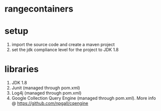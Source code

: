 # rangecontainers

setup
====================================================
1. import the source code and create a maven project
2. set the jdk compliance level for the project to JDK 1.8 

libraries
===================================================
1. JDK 1.8
2. Junit (managed through pom.xml)
3. Log4j (managed through pom.xml)
4. Google Collection Query Engine (managed through pom.xml). More info @ https://github.com/npgall/cqengine



